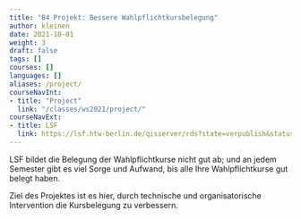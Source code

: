```yaml
---
title: "B4 Projekt: Bessere Wahlpflichtkursbelegung"
author: kleinen
date: 2021-10-01
weight: 3
draft: false
tags: []
courses: []
languages: []
aliases: /project/
courseNavInt:
- title: "Project"
  link: "/classes/ws2021/project/"
courseNavExt:
- title: LSF
  link: https://lsf.htw-berlin.de/qisserver/rds?state=verpublish&status=init&vmfile=no&publishid=180573&moduleCall=webInfo&publishConfFile=webInfo&publishSubDir=veranstaltung
---
```


LSF bildet die Belegung der Wahlpflichtkurse nicht gut ab; und an jedem Semester gibt es viel Sorge und Aufwand, bis alle Ihre Wahlpflichtkurse gut belegt haben.

Ziel des Projektes ist es hier, durch technische und organisatorische Intervention die Kursbelegung zu verbessern.
